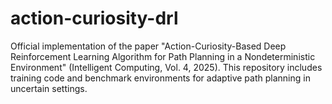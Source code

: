 # action-curiosity-drl
Official implementation of the paper "Action-Curiosity-Based Deep Reinforcement Learning Algorithm for Path Planning in a Nondeterministic Environment" (Intelligent Computing, Vol. 4, 2025). This repository includes training code and benchmark environments for adaptive path planning in uncertain settings.
